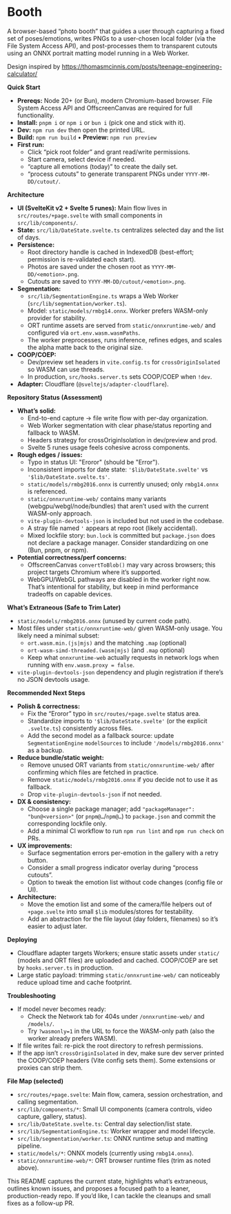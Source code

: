 # Booth

A browser-based “photo booth” that guides a user through capturing a fixed set of poses/emotions, writes PNGs to a user-chosen local folder (via the File System Access API), and post-processes them to transparent cutouts using an ONNX portrait matting model running in a Web Worker.

Design inspired by https://thomasmcinnis.com/posts/teenage-engineering-calculator/

**Quick Start**

- **Prereqs:** Node 20+ (or Bun), modern Chromium-based browser. File System Access API and OffscreenCanvas are required for full functionality.
- **Install:** `pnpm i` or `npm i` or `bun i` (pick one and stick with it).
- **Dev:** `npm run dev` then open the printed URL.
- **Build:** `npm run build` • **Preview:** `npm run preview`
- **First run:**
  - Click “pick root folder” and grant read/write permissions.
  - Start camera, select device if needed.
  - “capture all emotions (today)” to create the daily set.
  - “process cutouts” to generate transparent PNGs under `YYYY-MM-DD/cutout/`.

**Architecture**

- **UI (SvelteKit v2 + Svelte 5 runes):** Main flow lives in `src/routes/+page.svelte` with small components in `src/lib/components/`.
- **State:** `src/lib/DateState.svelte.ts` centralizes selected day and the list of days.
- **Persistence:**
  - Root directory handle is cached in IndexedDB (best-effort; permission is re-validated each start).
  - Photos are saved under the chosen root as `YYYY-MM-DD/<emotion>.png`.
  - Cutouts are saved to `YYYY-MM-DD/cutout/<emotion>.png`.
- **Segmentation:**
  - `src/lib/SegmentationEngine.ts` wraps a Web Worker (`src/lib/segmentation/worker.ts`).
  - Model: `static/models/rmbg14.onnx`. Worker prefers WASM-only provider for stability.
  - ORT runtime assets are served from `static/onnxruntime-web/` and configured via `ort.env.wasm.wasmPaths`.
  - The worker preprocesses, runs inference, refines edges, and scales the alpha matte back to the original size.
- **COOP/COEP:**
  - Dev/preview set headers in `vite.config.ts` for `crossOriginIsolated` so WASM can use threads.
  - In production, `src/hooks.server.ts` sets COOP/COEP when `!dev`.
- **Adapter:** Cloudflare (`@sveltejs/adapter-cloudflare`).

**Repository Status (Assessment)**

- **What’s solid:**
  - End-to-end capture → file write flow with per-day organization.
  - Web Worker segmentation with clear phase/status reporting and fallback to WASM.
  - Headers strategy for crossOriginIsolation in dev/preview and prod.
  - Svelte 5 runes usage feels cohesive across components.
- **Rough edges / issues:**
  - Typo in status UI: "Eroror" (should be "Error").
  - Inconsistent imports for date state: `'$lib/DateState.svelte'` vs `'$lib/DateState.svelte.ts'`.
  - `static/models/rmbg2016.onnx` is currently unused; only `rmbg14.onnx` is referenced.
  - `static/onnxruntime-web/` contains many variants (webgpu/webgl/node/bundles) that aren’t used with the current WASM-only approach.
  - `vite-plugin-devtools-json` is included but not used in the codebase.
  - A stray file named `'` appears at repo root (likely accidental).
  - Mixed lockfile story: `bun.lock` is committed but `package.json` does not declare a package manager. Consider standardizing on one (Bun, pnpm, or npm).
- **Potential correctness/perf concerns:**
  - OffscreenCanvas `convertToBlob()` may vary across browsers; this project targets Chromium where it’s supported.
  - WebGPU/WebGL pathways are disabled in the worker right now. That’s intentional for stability, but keep in mind performance tradeoffs on capable devices.

**What’s Extraneous (Safe to Trim Later)**

- `static/models/rmbg2016.onnx` (unused by current code path).
- Most files under `static/onnxruntime-web/` given WASM-only usage. You likely need a minimal subset:
  - `ort.wasm.min.(js|mjs)` and the matching `.map` (optional)
  - `ort-wasm-simd-threaded.(wasm|mjs)` (and `.map` optional)
  - Keep what `onnxruntime-web` actually requests in network logs when running with `env.wasm.proxy = false`.
- `vite-plugin-devtools-json` dependency and plugin registration if there’s no JSON devtools usage.

**Recommended Next Steps**

- **Polish & correctness:**
  - Fix the “Eroror” typo in `src/routes/+page.svelte` status area.
  - Standardize imports to `'$lib/DateState.svelte'` (or the explicit `.svelte.ts`) consistently across files.
  - Add the second model as a fallback source: update `SegmentationEngine` `modelSources` to include `'/models/rmbg2016.onnx'` as a backup.
- **Reduce bundle/static weight:**
  - Remove unused ORT variants from `static/onnxruntime-web/` after confirming which files are fetched in practice.
  - Remove `static/models/rmbg2016.onnx` if you decide not to use it as fallback.
  - Drop `vite-plugin-devtools-json` if not needed.
- **DX & consistency:**
  - Choose a single package manager; add `"packageManager": "bun@<version>"` (or `pnpm@…`/`npm@…`) to `package.json` and commit the corresponding lockfile only.
  - Add a minimal CI workflow to run `npm run lint` and `npm run check` on PRs.
- **UX improvements:**
  - Surface segmentation errors per-emotion in the gallery with a retry button.
  - Consider a small progress indicator overlay during “process cutouts”.
  - Option to tweak the emotion list without code changes (config file or UI).
- **Architecture:**
  - Move the emotion list and some of the camera/file helpers out of `+page.svelte` into small `$lib` modules/stores for testability.
  - Add an abstraction for the file layout (day folders, filenames) so it’s easier to adjust later.

**Deploying**

- Cloudflare adapter targets Workers; ensure static assets under `static/` (models and ORT files) are uploaded and cached. COOP/COEP are set by `hooks.server.ts` in production.
- Large static payload: trimming `static/onnxruntime-web/` can noticeably reduce upload time and cache footprint.

**Troubleshooting**

- If model never becomes ready:
  - Check the Network tab for 404s under `/onnxruntime-web/` and `/models/`.
  - Try `?wasmonly=1` in the URL to force the WASM-only path (also the worker already prefers WASM).
- If file writes fail: re-pick the root directory to refresh permissions.
- If the app isn’t `crossOriginIsolated` in dev, make sure dev server printed the COOP/COEP headers (Vite config sets them). Some extensions or proxies can strip them.

**File Map (selected)**

- `src/routes/+page.svelte`: Main flow, camera, session orchestration, and calling segmentation.
- `src/lib/components/*`: Small UI components (camera controls, video capture, gallery, status).
- `src/lib/DateState.svelte.ts`: Central day selection/list state.
- `src/lib/SegmentationEngine.ts`: Worker wrapper and model lifecycle.
- `src/lib/segmentation/worker.ts`: ONNX runtime setup and matting pipeline.
- `static/models/*`: ONNX models (currently using `rmbg14.onnx`).
- `static/onnxruntime-web/*`: ORT browser runtime files (trim as noted above).

This README captures the current state, highlights what’s extraneous, outlines known issues, and proposes a focused path to a leaner, production-ready repo. If you’d like, I can tackle the cleanups and small fixes as a follow-up PR.
